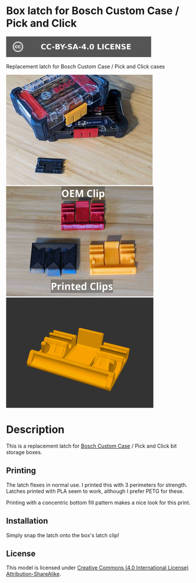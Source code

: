 # Box latch for Bosch Custom Case / Pick and Click

[![CC-BY-SA-4.0 license][license-badge]][license]

Replacement latch for Bosch Custom Case / Pick and Click cases

![Photo of printed and OEM clips on boxes](images/readme/photo-clips-on-boxes-comparison.jpg)
![Photo of printed and OEM clips arranged](images/readme/photo-clips-only.jpg)
![Model render](images/readme/demo.png)

# Description

This is a replacement latch for [Bosch Custom Case][bosch-custom-case] / Pick
and Click bit storage boxes.

## Printing

The latch flexes in normal use. I printed this with 3 perimeters for strength.
Latches printed with PLA seem to work, although I prefer PETG for these.

Printing with a concentric bottom fill pattern makes a nice look for this print.

## Installation

Simply snap the latch onto the box's latch clip!

## License

This model is licensed under [Creative Commons (4.0 International License) Attribution-ShareAlike][license].


[bosch-custom-case]: https://www.boschtools.com/us/en/boschtools-ocs/custom-case-system-35868-c/
[license-badge]: /_static/license-badge-cc-by-sa-4.0.svg
[license]: http://creativecommons.org/licenses/by-sa/4.0/
